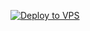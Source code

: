 [![Deploy to VPS](https://github.com/Kim-Avillanosa/bill-tracker/actions/workflows/deploy.yml/badge.svg)](https://github.com/Kim-Avillanosa/bill-tracker/actions/workflows/deploy.yml)